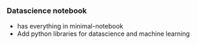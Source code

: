 ### Datascience notebook 
* has everything in minimal-notebook
* Add python libraries for datascience and machine learning